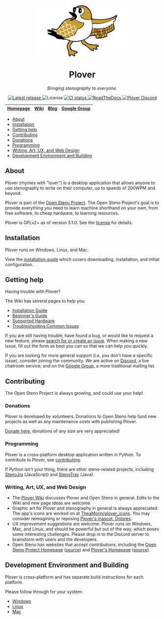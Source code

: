 <p align="center">
    <img width="300" alt="Plover logo" src="https://raw.githubusercontent.com/openstenoproject/plover/main/doc/_static/dolores.svg" />
</p>

<h1 align="center">Plover</h1>

<p align="center"><i>Bringing stenography to everyone.</i></p>

<p align="center">
    <a href="https://github.com/openstenoproject/plover/releases">
        <img alt="Latest release" src="https://img.shields.io/github/v/release/openstenoproject/plover?filter=v*" />
    </a>
    <img alt="License" src="https://img.shields.io/github/license/openstenoproject/plover" />
    <a href="https://github.com/openstenoproject/plover/actions/workflows/ci.yml?query=branch%3Amain">
        <img alt="CI status" src="https://github.com/openstenoproject/plover/actions/workflows/ci.yml/badge.svg?branch=main" />
    </a>
    <a href="https://plover.readthedocs.io/">
        <img alt="ReadTheDocs" src="https://img.shields.io/readthedocs/plover?logo=readthedocs&logoColor=white" />
    </a>
    <a href="https://discord.gg/0lQde43a6dGmAMp2">
        <img alt="Plover Discord" src="https://img.shields.io/discord/136953735426473984?logo=discord&logoColor=white" />
    </a>
</p>

| [Homepage][] | [Wiki][] | [Blog][] | [Google Group][] |
| ------------ | -------- | -------- | ---------------- |

-   [About](#about)
-   [Installation](#installation)
-   [Getting help](#getting-help)
-   [Contributing](#contributing)
-   [Donations](#donations)
-   [Programming](#programming)
-   [Writing, Art, UX, and Web Design](#writing-art-ux-and-web-design)
-   [Development Environment and Building](#development-environment-and-building)

## About

Plover (rhymes with "lover") is a desktop application that allows anyone
to use stenography to write on their computer, up to speeds of 200WPM
and beyond.

Plover is part of the [Open Steno Project][]. The Open Steno Project's
goal is to provide everything you need to learn machine shorthand on
your own, from free software, to cheap hardware, to learning resources.

Plover is GPLv2+ as of version 3.1.0. See the [license][] for details.

## Installation

Plover runs on Windows, Linux, and Mac.

View the [installation guide][] which covers downloading, installation,
and initial configuration.

## Getting help

Having trouble with Plover?

The Wiki has several pages to help you:

-   [Installation Guide][]
-   [Beginner's Guide][]
-   [Supported Hardware][]
-   [Troubleshooting Common Issues][]

If you are still having trouble, have found a bug, or would like to
request a new feature, please [search for or create an issue][issues].
When making a new issue, fill out the form as best you can so that we
can help you quickly.

If you are looking for more general support (i.e. you don't have a
specific issue), consider joining the community. We are active on
[Discord](https://discord.gg/0lQde43a6dGmAMp2), a live chatroom service; and on the [Google Group][],
a more traditional mailing list.

## Contributing

The Open Steno Project is always growing, and could use your help!

### Donations

Plover is developed by volunteers. Donations to Open Steno help fund new
projects as well as any maintenance costs with publishing Plover.

[Donate here][Donate], donations of any size are very appreciated!

### Programming

Plover is a cross-platform desktop application written in Python. To
contribute to Plover, see [contributing][].

If Python isn't your thing, there are other steno-related projects,
including [StenoJig][] (JavaScript) and [StenoTray][] (Java).

### Writing, Art, UX, and Web Design

-   The [Plover Wiki][Wiki] discusses Plover and Open Steno in
    general. Edits to the Wiki and new page ideas are welcome.
-   Graphic art for Plover and stenography in general is always
    appreciated. The app's icons are worked on at [TheaMorin/plover\_icons][].
    You may consider reimagining or reposing [Plover's mascot, Dolores][Mascot].
-   UX improvement suggestions are welcome. Plover runs on Windows, Mac,
    and Linux, and should be powerful but out of the way, which poses
    some interesting challenges. Please drop in to the Discord server to
    brainstorm with users and the developers.
-   Open Steno has websites that accept contributions, including the
    [Open Steno Project Homepage][Open Steno Project] ([source][Open Steno Project Homepage Source]) and [Plover's Homepage][Homepage]
    ([source][Homepage Source]).

## Development Environment and Building

Plover is cross-platform and has separate build instructions for each
platform.

Please follow through for your system:

-   [Windows][Windows README]
-   [Linux][Linux README]
-   [Mac][macOS README]

[Beginner's Guide]: https://plover.wiki/index.php/Beginner%27s_Guide
[Blog]: http://plover.stenoknight.com
[Contributing]: https://github.com/openstenoproject/plover/blob/main/CONTRIBUTING.md
[Donate]: http://www.openstenoproject.org/donate
[Google Group]: https://groups.google.com/forum/#!forum/ploversteno
[Homepage Source]: https://github.com/openstenoproject/plover/tree/gh-pages
[Homepage]: http://opensteno.org/plover
[Issues]: https://github.com/openstenoproject/plover/issues?q=is:issue
[License]: https://github.com/openstenoproject/plover/blob/main/LICENSE.txt
[Open Steno Project Homepage Source]: https://github.com/openstenoproject/openstenoproject.github.io
[Open Steno Project]: http://opensteno.org
[Mascot]: http://plover.stenoknight.com/2010/10/new-logo.html
[StenoJig]: https://github.com/JoshuaGrams/steno-jig
[StenoTray]: https://github.com/SmackleFunky/StenoTray
[Supported Hardware]: https://plover.wiki/index.php/Supported_hardware
[Troubleshooting Common Issues]: https://plover.wiki/index.php/Troubleshooting_issues
[Wiki]: https://plover.wiki
[installation guide]: https://plover.wiki/index.php/Installation_Guide
[TheaMorin/plover\_icons]: https://github.com/TheaMorin/plover_icons
[Windows README]: https://github.com/openstenoproject/plover/blob/main/windows/README.md
[Linux README]: https://github.com/openstenoproject/plover/blob/main/linux/README.md
[macOS README]: https://github.com/openstenoproject/plover/blob/main/osx/README.md
